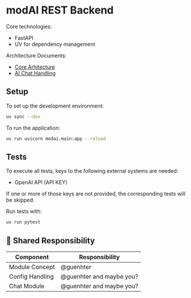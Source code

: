 # modAI REST Backend

Core technologies:

* FastAPI
* UV for dependency management

Architecture Documents:
* [Core Arhitecture](architecture/core.md)
* [AI Chat Handling](architecture/chat.md)

## Setup

To set up the development environment:

```bash
uv sync --dev
```

To run the application:

```bash
uv run uvicorn modai.main:app --reload
```

## Tests

To execute all tests, keys to the following external systems are needed:
* OpenAI API (API KEY)

If one or more of those keys are not provided, the corresponding tests will be skipped.

Run tests with:
```bash
uv run pytest
```

## 👥 Shared Responsibility

| Component | Responsibility |
|-----------|-------------------|
| Module Concept  | @guenhter |
| Config Handling | @guenhter and maybe you? |
| Chat Module     | @guenhter and maybe you? |
